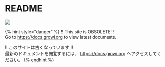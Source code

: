 # README

 [![](https://user-images.githubusercontent.com/1638767/38254268-d4476bbe-3793-11e8-964c-8865d690baff.png)](https://growi.org)

{% hint style="danger" %}
!! This site is OBSOLETE !!  
Go to https://docs.growi.org to view latest documents.

!! このサイトは古くなっています !!  
最新のドキュメントを閲覧するには、 https://docs.growi.org へアクセスしてください。
{% endhint %}



